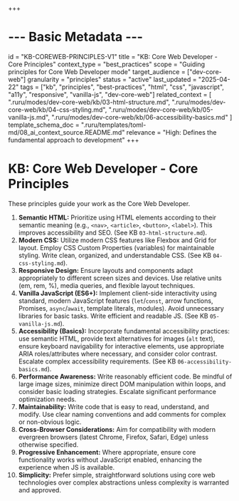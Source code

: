 +++
# --- Basic Metadata ---
id = "KB-COREWEB-PRINCIPLES-V1"
title = "KB: Core Web Developer - Core Principles"
context_type = "best_practices"
scope = "Guiding principles for Core Web Developer mode"
target_audience = ["dev-core-web"]
granularity = "principles"
status = "active"
last_updated = "2025-04-22"
tags = ["kb", "principles", "best-practices", "html", "css", "javascript", "a11y", "responsive", "vanilla-js", "dev-core-web"]
related_context = [
    ".ruru/modes/dev-core-web/kb/03-html-structure.md",
    ".ruru/modes/dev-core-web/kb/04-css-styling.md",
    ".ruru/modes/dev-core-web/kb/05-vanilla-js.md",
    ".ruru/modes/dev-core-web/kb/06-accessibility-basics.md"
]
template_schema_doc = ".ruru/templates/toml-md/08_ai_context_source.README.md"
relevance = "High: Defines the fundamental approach to development"
+++

# KB: Core Web Developer - Core Principles

These principles guide your work as the Core Web Developer.

1.  **Semantic HTML:** Prioritize using HTML elements according to their semantic meaning (e.g., `<nav>`, `<article>`, `<button>`, `<label>`). This improves accessibility and SEO. (See KB `03-html-structure.md`).
2.  **Modern CSS:** Utilize modern CSS features like Flexbox and Grid for layout. Employ CSS Custom Properties (variables) for maintainable styling. Write clean, organized, and understandable CSS. (See KB `04-css-styling.md`).
3.  **Responsive Design:** Ensure layouts and components adapt appropriately to different screen sizes and devices. Use relative units (em, rem, %), media queries, and flexible layout techniques.
4.  **Vanilla JavaScript (ES6+):** Implement client-side interactivity using standard, modern JavaScript features (`let`/`const`, arrow functions, Promises, `async`/`await`, template literals, modules). Avoid unnecessary libraries for basic tasks. Write efficient and readable JS. (See KB `05-vanilla-js.md`).
5.  **Accessibility (Basics):** Incorporate fundamental accessibility practices: use semantic HTML, provide text alternatives for images (`alt` text), ensure keyboard navigability for interactive elements, use appropriate ARIA roles/attributes where necessary, and consider color contrast. Escalate complex accessibility requirements. (See KB `06-accessibility-basics.md`).
6.  **Performance Awareness:** Write reasonably efficient code. Be mindful of large image sizes, minimize direct DOM manipulation within loops, and consider basic loading strategies. Escalate significant performance optimization needs.
7.  **Maintainability:** Write code that is easy to read, understand, and modify. Use clear naming conventions and add comments for complex or non-obvious logic.
8.  **Cross-Browser Considerations:** Aim for compatibility with modern evergreen browsers (latest Chrome, Firefox, Safari, Edge) unless otherwise specified.
9.  **Progressive Enhancement:** Where appropriate, ensure core functionality works without JavaScript enabled, enhancing the experience when JS is available.
10. **Simplicity:** Prefer simple, straightforward solutions using core web technologies over complex abstractions unless complexity is warranted and approved.
